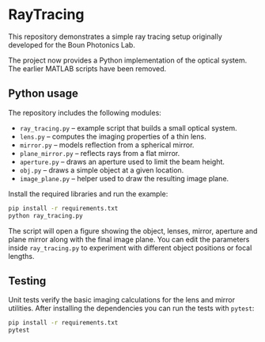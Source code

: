# RayTracing

This repository demonstrates a simple ray tracing setup originally developed for the Boun Photonics Lab.

The project now provides a Python implementation of the optical system. The earlier MATLAB scripts have been removed.

## Python usage

The repository includes the following modules:

- `ray_tracing.py` – example script that builds a small optical system.
- `lens.py` – computes the imaging properties of a thin lens.
- `mirror.py` – models reflection from a spherical mirror.
- `plane_mirror.py` – reflects rays from a flat mirror.
- `aperture.py` – draws an aperture used to limit the beam height.
- `obj.py` – draws a simple object at a given location.
- `image_plane.py` – helper used to draw the resulting image plane.

Install the required libraries and run the example:

```bash
pip install -r requirements.txt
python ray_tracing.py
```

The script will open a figure showing the object, lenses, mirror, aperture and plane mirror along with the final image plane. You can edit the parameters inside `ray_tracing.py` to experiment with different object positions or focal lengths.

## Testing

Unit tests verify the basic imaging calculations for the lens and mirror utilities. After installing the dependencies you can run the tests with `pytest`:

```bash
pip install -r requirements.txt
pytest
```
